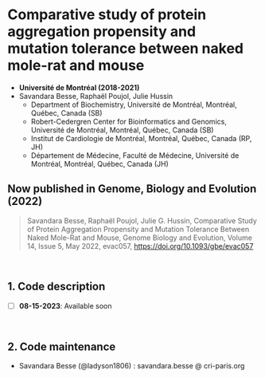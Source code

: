 # Comparative study of protein aggregation propensity and mutation tolerance between naked mole-rat and mouse
- __Université de Montréal (2018-2021)__
- Savandara Besse, Raphaël Poujol, Julie Hussin
  - Department of Biochemistry, Université de Montréal, Montréal, Québec, Canada (SB)
  - Robert-Cedergren Center for Bioinformatics and Genomics, Université de Montréal, Montréal, Québec, Canada (SB)
  - Institut de Cardiologie de Montréal, Montréal, Québec, Canada (RP, JH)
  - Département de Médecine, Faculté de Médecine, Université de Montréal, Montréal, Québec, Canada (JH)


## Now published in Genome, Biology and Evolution (2022)
> Savandara Besse, Raphaël Poujol, Julie G. Hussin, Comparative Study of Protein Aggregation Propensity and Mutation Tolerance Between Naked Mole-Rat and Mouse, Genome Biology and Evolution, Volume 14, Issue 5, May 2022, evac057, https://doi.org/10.1093/gbe/evac057

<br>

## 1. Code description
- [ ] __08-15-2023__: Available soon

<br> 

## 2. Code maintenance
- Savandara Besse (@ladyson1806) : savandara.besse @ cri-paris.org

